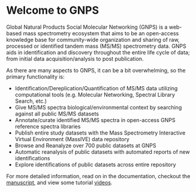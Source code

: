 # Welcome to GNPS

Global Natural Products Social Molecular Networking (GNPS) is a web-based mass spectrometry ecosystem that aims to be an open-access knowledge base for community-wide organization and sharing of raw, processed or identified tandem mass (MS/MS) spectrometry data. GNPS aids in identification and discovery throughout the entire life cycle of data; from initial data acquisition/analysis to post publication.

As there are many aspects to GNPS, it can be a bit overwhelming, so the primary functionality is:

* Identification/Dereplication/Quantification of MS/MS data utilizing computational tools (e.g. Molecular Networking, Spectral Library Search, etc.)
* Give MS/MS spectra biological/environmental context by searching against all public MS/MS datasets
* Annotate/curate identified MS/MS spectra in open-access GNPS reference spectra libraries
* Publish entire study datasets with the Mass Spectrometry Interactive Virtual Environment (MassIVE) data repository
* Browse and Reanalyze over 700 public datasets at GNPS
* Automatic reanalysis of public datasets with automated reports of new identifications
* Explore identifications of public datasets across entire repository

For more detailed information, read on in the documentation, checkout the [manuscript](https://www.nature.com/articles/nbt.3597), and view some tutorial [videos](https://www.youtube.com/channel/UCufTdDIUPjfoN604Igv_29g/videos).
